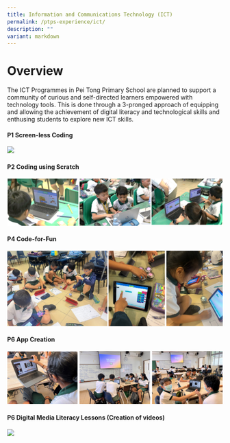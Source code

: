 ```yaml
---
title: Information and Communications Technology (ICT)
permalink: /ptps-experience/ict/
description: ""
variant: markdown
---
```

# Overview
The ICT Programmes in Pei Tong Primary School are planned to support a community of curious and self-directed learners empowered with technology tools. This is done through a 3-pronged approach of equipping and allowing the achievement of digital literacy and technological skills and enthusing students to explore new ICT skills.

#### P1 Screen-less Coding      
![](/images/PTPS%20Experience/ICT/P1_Coding.png)



#### P2 Coding using Scratch 
![](/images/PTPS%20Experience/ICT/P2.png)

#### P4 Code-for-Fun
![](/images/PTPS%20Experience/ICT/P4.png)


#### P6 App Creation
![](/images/PTPS%20Experience/ICT/P6.png)

#### P6 Digital Media Literacy Lessons (Creation of videos)
![](/images/PTPS%20Experience/ICT/p6_coding.png)